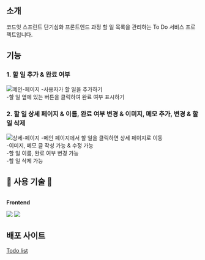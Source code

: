 ## 소개
코드잇 스프린트 단기심화 프론트엔드 과정 할 일 목록을 관리하는 To Do 서비스 프로젝트입니다.

## 기능
### 1. 할 일 추가 & 완료 여부 
![메인-페이지](https://github.com/user-attachments/assets/d177df73-4c96-4d9c-8ab6-1cc528fd35d1)
-사용자가 할 일을 추가하기<br>
-할 일 옆에 있는 버튼을 클릭하여 완료 여부 표시하기
### 2. 할 일 상세 페이지 & 이름, 완료 여부 변경 & 이미지, 메모 추가, 변경 & 할 일 삭제
![상세-페이지](https://github.com/user-attachments/assets/933d954a-e15a-4673-8f2c-413ddb6f4e23)
-메인 페이지에서 할 일을 클릭하면 상세 페이지로 이동<br>
-이미지, 메모 글 작성 가능 & 수정 가능 <br>
-할 일 이름, 완료 여부 변경 가능 <br>
-할 일 삭제 가능


## 🔨 사용 기술 🔨
<div style="display:flex; flex-direction:column; align-items:flex-start;">
  <!-- Frontend -->
    <p><strong>Frontend</strong></p>
    <div>
        <img src="https://img.shields.io/badge/React-E34F26?style=flat-square&logo=React&logoColor=white"> 
        <img src="https://img.shields.io/badge/Typescript-1572B6?style=flat-square&logo=Typescript&logoColor=white"> 
    </div>
</div>

## 배포 사이트
[Todo list](https://sprint-challenge-jeongeunhas-projects.vercel.app/)
